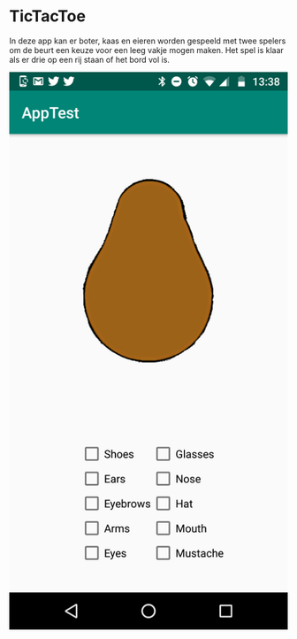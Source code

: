 # TicTacToe

In deze app kan er boter, kaas en eieren worden gespeeld met twee spelers om de beurt een keuze voor een leeg vakje mogen maken. Het spel is klaar als er drie op een rij staan of het bord vol is.

![alt text](https://github.com/duncanvrosch/Mr-Potatohead/blob/master/doc/Screenshot_20181105-133805.png)
